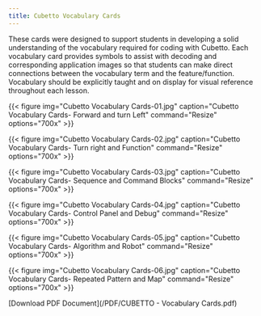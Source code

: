 ```yaml
---
title: Cubetto Vocabulary Cards
---
```

These cards were designed to support students in developing a solid understanding of the vocabulary required for coding with Cubetto.  Each vocabulary card provides symbols to assist with decoding and corresponding application images so that students can make direct connections between the vocabulary term and the feature/function.  Vocabulary should be explicitly taught and on display for visual reference throughout each lesson.

{{< figure
img="Cubetto Vocabulary Cards-01.jpg"
caption="Cubetto Vocabulary Cards- Forward and turn Left"
command="Resize"
options="700x" >}}

{{< figure
img="Cubetto Vocabulary Cards-02.jpg"
caption="Cubetto Vocabulary Cards- Turn right and Function"
command="Resize"
options="700x" >}}

{{< figure
img="Cubetto Vocabulary Cards-03.jpg"
caption="Cubetto Vocabulary Cards- Sequence and Command Blocks"
command="Resize"
options="700x" >}}

{{< figure
img="Cubetto Vocabulary Cards-04.jpg"
caption="Cubetto Vocabulary Cards- Control Panel and Debug"
command="Resize"
options="700x" >}}

{{< figure
img="Cubetto Vocabulary Cards-05.jpg"
caption="Cubetto Vocabulary Cards- Algorithm and Robot"
command="Resize"
options="700x" >}}

{{< figure
img="Cubetto Vocabulary Cards-06.jpg"
caption="Cubetto Vocabulary Cards- Repeated Pattern and Map"
command="Resize"
options="700x" >}}

[Download PDF Document](/PDF/CUBETTO - Vocabulary Cards.pdf)
